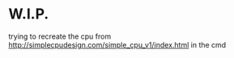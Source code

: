 # W.I.P.
trying to recreate the cpu from http://simplecpudesign.com/simple_cpu_v1/index.html in the cmd
